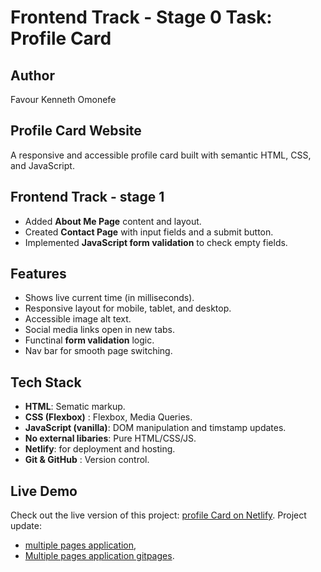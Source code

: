 # Frontend Track - Stage 0 Task: Profile Card

## Author
Favour Kenneth Omonefe

## Profile Card Website
A responsive and accessible profile card built with semantic HTML, CSS, and JavaScript.

## Frontend Track - stage 1
- Added **About Me Page** content and layout.
- Created **Contact Page** with input fields and a submit button.
- Implemented **JavaScript form validation** to check empty fields.

## Features
- Shows live current time (in milliseconds).
- Responsive layout for mobile, tablet, and desktop.
- Accessible image alt text.
- Social media links open in new tabs.
- Functinal **form validation** logic.
- Nav bar for smooth page switching.

## Tech Stack

- **HTML**: Sematic markup.
- **CSS (Flexbox)** : Flexbox, Media Queries.
- **JavaScript (vanilla)**: DOM manipulation and timstamp updates.
- **No external libaries**: Pure HTML/CSS/JS.
- **Netlify**: for deployment and hosting.
- **Git & GitHub** : Version control.

## Live Demo
Check out the live version of this project: [profile Card on Netlify](https://nefefk-profile-card.netlify.app).
Project update: 
- [multiple pages application](https://nefefk-multiple-page-application.netlify.app/), 
- [Multiple pages application gitpages](https://fnefe.github.io/profile-card/).

